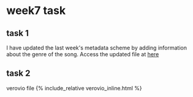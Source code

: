# week7 task
## task 1
I have updated the last week's metadata scheme by adding information about the genre of the song. Access the updated file at [here](week7.mei)
## task 2
verovio file {% include_relative verovio_inline.html %}
